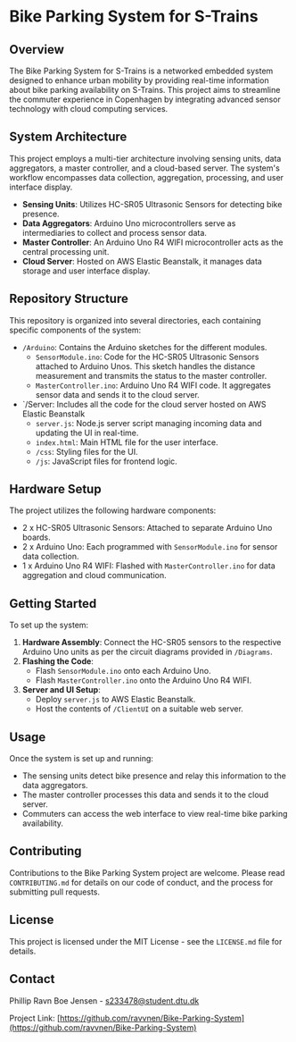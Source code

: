 # Bike Parking System for S-Trains

## Overview

The Bike Parking System for S-Trains is a networked embedded system designed to enhance urban mobility by providing real-time information about bike parking availability on S-Trains. This project aims to streamline the commuter experience in Copenhagen by integrating advanced sensor technology with cloud computing services.

## System Architecture

This project employs a multi-tier architecture involving sensing units, data aggregators, a master controller, and a cloud-based server. The system's workflow encompasses data collection, aggregation, processing, and user interface display.

- **Sensing Units**: Utilizes HC-SR05 Ultrasonic Sensors for detecting bike presence.
- **Data Aggregators**: Arduino Uno microcontrollers serve as intermediaries to collect and process sensor data.
- **Master Controller**: An Arduino Uno R4 WIFI microcontroller acts as the central processing unit.
- **Cloud Server**: Hosted on AWS Elastic Beanstalk, it manages data storage and user interface display.

## Repository Structure

This repository is organized into several directories, each containing specific components of the system:

- `/Arduino`: Contains the Arduino sketches for the different modules.
  - `SensorModule.ino`: Code for the HC-SR05 Ultrasonic Sensors attached to Arduino Unos. This sketch handles the distance measurement and transmits the status to the master controller.
  - `MasterController.ino`: Arduino Uno R4 WIFI code. It aggregates sensor data and sends it to the cloud server.
- `/Server: Includes all the code for the cloud server hosted on AWS Elastic Beanstalk
  - `server.js`: Node.js server script managing incoming data and updating the UI in real-time.
  - `index.html`: Main HTML file for the user interface.
  - `/css`: Styling files for the UI.
  - `/js`: JavaScript files for frontend logic.

## Hardware Setup

The project utilizes the following hardware components:

- 2 x HC-SR05 Ultrasonic Sensors: Attached to separate Arduino Uno boards.
- 2 x Arduino Uno: Each programmed with `SensorModule.ino` for sensor data collection.
- 1 x Arduino Uno R4 WIFI: Flashed with `MasterController.ino` for data aggregation and cloud communication.

## Getting Started

To set up the system:

1. **Hardware Assembly**: Connect the HC-SR05 sensors to the respective Arduino Uno units as per the circuit diagrams provided in `/Diagrams`.
2. **Flashing the Code**:
   - Flash `SensorModule.ino` onto each Arduino Uno.
   - Flash `MasterController.ino` onto the Arduino Uno R4 WIFI.
3. **Server and UI Setup**:
   - Deploy `server.js` to AWS Elastic Beanstalk.
   - Host the contents of `/ClientUI` on a suitable web server.

## Usage

Once the system is set up and running:

- The sensing units detect bike presence and relay this information to the data aggregators.
- The master controller processes this data and sends it to the cloud server.
- Commuters can access the web interface to view real-time bike parking availability.

## Contributing

Contributions to the Bike Parking System project are welcome. Please read `CONTRIBUTING.md` for details on our code of conduct, and the process for submitting pull requests.

## License

This project is licensed under the MIT License - see the `LICENSE.md` file for details.

## Contact

Phillip Ravn Boe Jensen - [s233478@student.dtu.dk](mailto:s233478@student.dtu.dk)

Project Link: [https://github.com/ravvnen/Bike-Parking-System](https://github.com/ravvnen/Bike-Parking-System)
